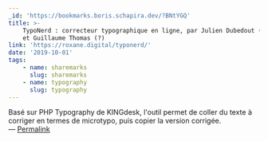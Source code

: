```yaml
---
_id: 'https://bookmarks.boris.schapira.dev/?BNtYGQ'
title: >-
    TypoNerd : correcteur typographique en ligne, par Julien Dubedout (@judbd)
    et Guillaume Thomas (?)
link: 'https://roxane.digital/typonerd/'
date: '2019-10-01'
tags:
    - name: sharemarks
      slug: sharemarks
    - name: typography
      slug: typography
---
```


Basé sur PHP Typography de KING­desk, l'outil permet de coller du texte à
corriger en termes de microtypo, puis copier la version corrigée. <br>&#8212;
<a href="https://bookmarks.boris.schapira.dev/?BNtYGQ" title="Permalink">Permalink</a>
